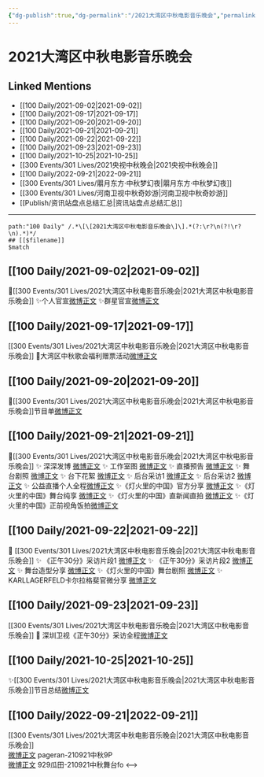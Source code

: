 ```yaml
---
{"dg-publish":true,"dg-permalink":"/2021大湾区中秋电影音乐晚会","permalink":"/2021大湾区中秋电影音乐晚会/","title":"2021大湾区中秋电影音乐晚会","tags":[null],"created":"2022-11-15T14:37:20.000+08:00","updated":"2023-04-10T16:06:04.341+08:00"}
---
```


# 2021大湾区中秋电影音乐晚会

## Linked Mentions
- [[100 Daily/2021-09-02\|2021-09-02]]
- [[100 Daily/2021-09-17\|2021-09-17]]
- [[100 Daily/2021-09-20\|2021-09-20]]
- [[100 Daily/2021-09-21\|2021-09-21]]
- [[100 Daily/2021-09-22\|2021-09-22]]
- [[100 Daily/2021-09-23\|2021-09-23]]
- [[100 Daily/2021-10-25\|2021-10-25]]
- [[300 Events/301 Lives/2021央视中秋晚会\|2021央视中秋晚会]]
- [[100 Daily/2022-09-21\|2022-09-21]]
- [[300 Events/301 Lives/朤月东方·中秋梦幻夜\|朤月东方·中秋梦幻夜]]
- [[300 Events/301 Lives/河南卫视中秋奇妙游\|河南卫视中秋奇妙游]]
- [[Publish/资讯站盘点总结汇总\|资讯站盘点总结汇总]]


---

```expander
path:"100 Daily" /.*\[\[2021大湾区中秋电影音乐晚会\]\].*(?:\r?\n(?!\r?\n).*)*/
## [[$filename]]
$match
```
## [[100 Daily/2021-09-02\|2021-09-02]]
🥮[[300 Events/301 Lives/2021大湾区中秋电影音乐晚会\|2021大湾区中秋电影音乐晚会]]
✨个人官宣[微博正文](https://m.weibo.cn/6466290670/4677075140608919)
✨群星官宣[微博正文](https://m.weibo.cn/6466290670/4677018622364447)
## [[100 Daily/2021-09-17\|2021-09-17]]
[[300 Events/301 Lives/2021大湾区中秋电影音乐晚会\|2021大湾区中秋电影音乐晚会]]
🥮大湾区中秋歌会福利赠票活动[微博正文](https://m.weibo.cn/6466290670/4682565627678798)
## [[100 Daily/2021-09-20\|2021-09-20]]
🥮[[300 Events/301 Lives/2021大湾区中秋电影音乐晚会\|2021大湾区中秋电影音乐晚会]]节目单[微博正文](https://m.weibo.cn/6466290670/4683589503947413)
## [[100 Daily/2021-09-21\|2021-09-21]]
🌟[[300 Events/301 Lives/2021大湾区中秋电影音乐晚会\|2021大湾区中秋电影音乐晚会]]
✨ 深深发博 [微博正文](https://m.weibo.cn/6466290670/4684004555227839)
✨ 工作室图 [微博正文](https://m.weibo.cn/6466290670/4684028743256232)
✨ 直播预告 [微博正文](https://m.weibo.cn/6466290670/4683808546752449)
✨ 舞台剧照 [微博正文](https://m.weibo.cn/6466290670/4683988243324108)
✨ 台下花絮 [微博正文](https://m.weibo.cn/6466290670/4683996195984042)
✨ 后台采访1 [微博正文](https://m.weibo.cn/6466290670/4683995135346346)
✨ 后台采访2 [微博正文](https://m.weibo.cn/6466290670/4683998544265370)
✨ 公益直播个人全程[微博正文](https://m.weibo.cn/6466290670/4684003578481139)
✨《灯火里的中国》官方分享 [微博正文](https://m.weibo.cn/6466290670/4684000314524634)
✨《灯火里的中国》舞台纯享 [微博正文](https://m.weibo.cn/6466290670/4684005045698890)
✨《灯火里的中国》直新闻直拍 [微博正文](https://m.weibo.cn/6466290670/4683996682261096)
✨《灯火里的中国》正前视角饭拍[微博正文](https://m.weibo.cn/5516625428/4684002142982863)
## [[100 Daily/2021-09-22\|2021-09-22]]
🥮 [[300 Events/301 Lives/2021大湾区中秋电影音乐晚会\|2021大湾区中秋电影音乐晚会]]
✨ 《正午30分》采访片段1 [微博正文](https://m.weibo.cn/6466290670/4684294582700337)
✨ 《正午30分》采访片段2 [微博正文](https://m.weibo.cn/6466290670/4684321116127370)
✨ 舞台造型分享 [微博正文](https://m.weibo.cn/6466290670/4684259086306595)
✨《灯火里的中国》舞台剧照 [微博正文](https://m.weibo.cn/6466290670/4684177431593023)
✨ KARLLAGERFELD卡尔拉格斐官微分享 [微博正文](https://m.weibo.cn/6466290670/4684182426750393)
## [[100 Daily/2021-09-23\|2021-09-23]]
[[300 Events/301 Lives/2021大湾区中秋电影音乐晚会\|2021大湾区中秋电影音乐晚会]]
🍥 深圳卫视《正午30分》采访全程[微博正文](https://m.weibo.cn/6466290670/4684647189447717)
## [[100 Daily/2021-10-25\|2021-10-25]]
✨[[300 Events/301 Lives/2021大湾区中秋电影音乐晚会\|2021大湾区中秋电影音乐晚会]]节目总结[微博正文](https://m.weibo.cn/6466290670/4696176702786056)

## [[100 Daily/2022-09-21\|2022-09-21]]
[[300 Events/301 Lives/2021大湾区中秋电影音乐晚会\|2021大湾区中秋电影音乐晚会]]  
[微博正文](https://weibo.com/detail/4816190361570068) pageran-210921中秋9P  
[微博正文](https://weibo.com/detail/4816235403940606) 929瓜田-210921中秋舞台fo
<-->
